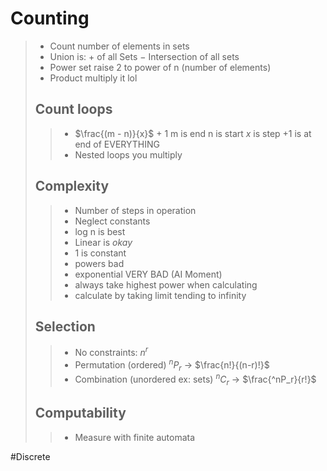 # Counting
>- Count number of elements in sets
>- Union is: $+$ of all Sets $-$ Intersection of all sets
>- Power set raise 2 to power of n (number of elements)
>- Product multiply it lol
>## Count loops
>>- $\frac{(m - n)}{x}$ + 1
>> 	m is end
>> 	n is start 
>> 	$x$ is step
>> 	+1 is at end of EVERYTHING
>>- Nested loops you multiply 
>## Complexity
>>- Number of steps in operation
>>- Neglect constants
>>- log n is best
>>- Linear is *okay*
>>- 1 is constant
>>- powers bad
>>- exponential VERY BAD (AI Moment)
>>- always take highest power when calculating
>>- calculate by taking limit tending to infinity 
>## Selection
>>- No constraints: $n^r$
>>- Permutation (ordered) $^nP_{r}$ $\rightarrow$ $\frac{n!}{(n-r)!}$
>>- Combination (unordered ex: sets) $^nC_r$ $\rightarrow$ $\frac{^nP_r}{r!}$
>## Computability
>>- Measure with finite automata
>
#Discrete 